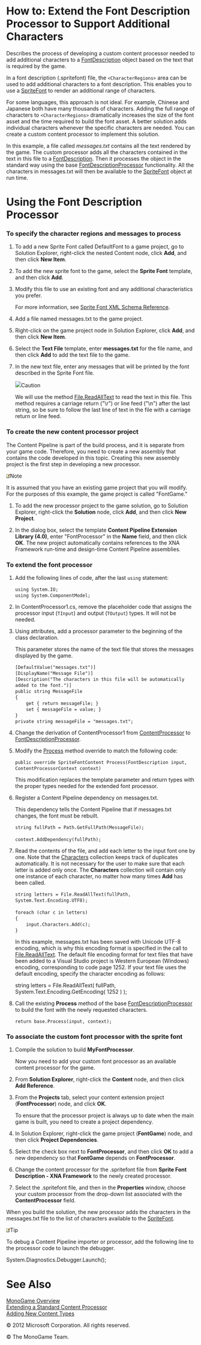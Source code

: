 

# How to: Extend the Font Description Processor to Support Additional Characters

Describes the process of developing a custom content processor needed to add additional characters to a [FontDescription](xref:Microsoft.Xna.Framework.Content.Pipeline.Graphics.FontDescription) object based on the text that is required by the game.

In a font description (.spritefont) file, the `<CharacterRegions>` area can be used to add additional characters to a font description. This enables you to use a [SpriteFont](xref:Microsoft.Xna.Framework.Graphics.SpriteFont) to render an additional range of characters.

For some languages, this approach is not ideal. For example, Chinese and Japanese both have many thousands of characters. Adding the full range of characters to `<CharacterRegions>` dramatically increases the size of the font asset and the time required to build the font asset. A better solution adds individual characters whenever the specific characters are needed. You can create a custom content processor to implement this solution.

In this example, a file called _messages.txt_ contains all the text rendered by the game. The custom processor adds all the characters contained in the text in this file to a [FontDescription](xref:Microsoft.Xna.Framework.Content.Pipeline.Graphics.FontDescription). Then it processes the object in the standard way using the base [FontDescriptionProcessor](xref:Microsoft.Xna.Framework.Content.Pipeline.Processors.FontDescriptionProcessor) functionality. All the characters in messages.txt will then be available to the [SpriteFont](xref:Microsoft.Xna.Framework.Graphics.SpriteFont) object at run time.

# Using the Font Description Processor

### To specify the character regions and messages to process

1.  To add a new Sprite Font called DefaultFont to a game project, go to Solution Explorer, right-click the nested Content node, click **Add**, and then click **New Item**.
    
2.  To add the new sprite font to the game, select the **Sprite Font** template, and then click **Add**.
    
3.  Modify this file to use an existing font and any additional characteristics you prefer.
    
    For more information, see [Sprite Font XML Schema Reference](CP_SpriteFontSchema.md).
    
4.  Add a file named messages.txt to the game project.
    
5.  Right-click on the game project node in Solution Explorer, click **Add**, and then click **New Item**.
    
6.  Select the **Text File** template, enter **messages.txt** for the file name, and then click **Add** to add the text file to the game.
    
7.  In the new text file, enter any messages that will be printed by the font described in the Sprite Font file.
    
    ![](caution.gif)Caution
    
    We will use the method [File.ReadAllText](http://msdn.microsoft.com/en-us/library/ms143369.aspx) to read the text in this file. This method requires a carriage return ("\\r") or line feed ("\\n") after the last string, so be sure to follow the last line of text in the file with a carriage return or line feed.
    

### To create the new content processor project

The Content Pipeline is part of the build process, and it is separate from your game code. Therefore, you need to create a new assembly that contains the code developed in this topic. Creating this new assembly project is the first step in developing a new processor.

![](note.gif)Note

It is assumed that you have an existing game project that you will modify. For the purposes of this example, the game project is called "FontGame."

1.  To add the new processor project to the game solution, go to Solution Explorer, right-click the **Solution** node, click **Add**, and then click **New Project**.
    
2.  In the dialog box, select the template **Content Pipeline Extension Library (4.0)**, enter "FontProcessor" in the **Name** field, and then click **OK**. The new project automatically contains references to the XNA Framework run-time and design-time Content Pipeline assemblies.
    

### To extend the font processor

1.  Add the following lines of code, after the last `using` statement:
    
    ```
    using System.IO;
    using System.ComponentModel;
    ```
    
2.  In ContentProcessor1.cs, remove the placeholder code that assigns the processor input (`TInput`) and output (`TOutput`) types. It will not be needed.
    
3.  Using attributes, add a processor parameter to the beginning of the class declaration.
    
    This parameter stores the name of the text file that stores the messages displayed by the game.
    
    ```
    [DefaultValue("messages.txt")]
    [DisplayName("Message File")]
    [Description("The characters in this file will be automatically added to the font.")]
    public string MessageFile
    {
        get { return messageFile; }
        set { messageFile = value; }
    }
    private string messageFile = "messages.txt";
    ```
    
4.  Change the derivation of ContentProcessor1 from [ContentProcessor](xref:Microsoft.Xna.Framework.Content.Pipeline.ContentProcessor`2) to [FontDescriptionProcessor](xref:Microsoft.Xna.Framework.Content.Pipeline.Processors.FontDescriptionProcessor).
    
5.  Modify the [Process](xref:Microsoft.Xna.Framework.Content.Pipeline.Processors.FontTextureProcessor.454393FF.Process) method override to match the following code:
    
    ```
    public override SpriteFontContent Process(FontDescription input, ContentProcessorContext context)
    ```
    
    This modification replaces the template parameter and return types with the proper types needed for the extended font processor.
    
6.  Register a Content Pipeline dependency on messages.txt.
    
    This dependency tells the Content Pipeline that if messages.txt changes, the font must be rebuilt.
    
    ```
    string fullPath = Path.GetFullPath(MessageFile);
    
    context.AddDependency(fullPath);
    ```
    
7.  Read the contents of the file, and add each letter to the input font one by one. Note that the [Characters](xref:Microsoft.Xna.Framework.Content.Pipeline.Graphics.FontDescription.Characters) collection keeps track of duplicates automatically. It is not necessary for the user to make sure that each letter is added only once. The **Characters** collection will contain only one instance of each character, no matter how many times **Add** has been called.
    
    ```
    string letters = File.ReadAllText(fullPath, System.Text.Encoding.UTF8);
    
    foreach (char c in letters)
    {
        input.Characters.Add(c);
    }
    ```
    
    In this example, messages.txt has been saved with Unicode UTF-8 encoding, which is why this encoding format is specified in the call to [File.ReadAllText](http://msdn.microsoft.com/en-us/library/ms143369.aspx). The default file encoding format for text files that have been added to a Visual Studio project is Western European (Windows) encoding, corresponding to code page 1252. If your text file uses the default encoding, specify the character encoding as follows:
    
    string letters = File.ReadAllText( fullPath, System.Text.Encoding.GetEncoding( 1252
                ) );
    
8.  Call the existing **Process** method of the base [FontDescriptionProcessor](xref:Microsoft.Xna.Framework.Content.Pipeline.Processors.FontDescriptionProcessor) to build the font with the newly requested characters.
    
    ```
    return base.Process(input, context);
    ```
    

### To associate the custom font processor with the sprite font

1.  Compile the solution to build **MyFontProcessor**.
    
    Now you need to add your custom font processor as an available content processor for the game.
    
2.  From **Solution Explorer**, right-click the **Content** node, and then click **Add Reference**.
    
3.  From the **Projects** tab, select your content extension project (**FontProcessor**) node, and click **OK**.
    
    To ensure that the processor project is always up to date when the main game is built, you need to create a project dependency.
    
4.  In Solution Explorer, right-click the game project (**FontGame**) node, and then click **Project Dependencies**.
    
5.  Select the check box next to **FontProcessor**, and then click **OK** to add a new dependency so that **FontGame** depends on **FontProcessor**.
    
6.  Change the content processor for the .spritefont file from **Sprite Font Description - XNA Framework** to the newly created processor.
    
7.  Select the .spritefont file, and then in the **Properties** window, choose your custom processor from the drop-down list associated with the **ContentProcessor** field.
    

When you build the solution, the new processor adds the characters in the messages.txt file to the list of characters available to the [SpriteFont](xref:Microsoft.Xna.Framework.Graphics.SpriteFont).

![](note.gif)Tip

To debug a Content Pipeline importer or processor, add the following line to the processor code to launch the debugger.

System.Diagnostics.Debugger.Launch();

# See Also

[MonoGame Overview](MonoGame_Overview.md)  
[Extending a Standard Content Processor](CP_Extend_Processor.md)  
[Adding New Content Types](CP_Content_Advanced.md)  

© 2012 Microsoft Corporation. All rights reserved.

© The MonoGame Team.
